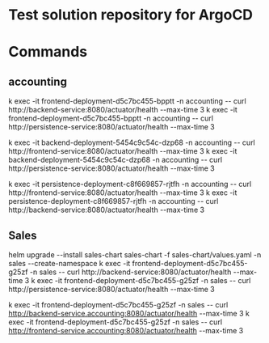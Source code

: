 # Test solution repository for ArgoCD

# Commands
## accounting
k exec -it frontend-deployment-d5c7bc455-bpptt -n accounting -- curl http://backend-service:8080/actuator/health --max-time 3
k exec -it frontend-deployment-d5c7bc455-bpptt -n accounting -- curl http://persistence-service:8080/actuator/health --max-time 3

k exec -it backend-deployment-5454c9c54c-dzp68 -n accounting -- curl http://frontend-service:8080/actuator/health --max-time 3
k exec -it backend-deployment-5454c9c54c-dzp68 -n accounting -- curl http://persistence-service:8080/actuator/health --max-time 3

k exec -it persistence-deployment-c8f669857-rjtfh -n accounting -- curl http://frontend-service:8080/actuator/health --max-time 3
k exec -it persistence-deployment-c8f669857-rjtfh -n accounting -- curl http://backend-service:8080/actuator/health --max-time 3

## Sales
helm upgrade --install sales-chart  sales-chart -f sales-chart/values.yaml -n sales --create-namespace
k exec -it frontend-deployment-d5c7bc455-g25zf -n sales -- curl http://backend-service:8080/actuator/health --max-time 3
k exec -it frontend-deployment-d5c7bc455-g25zf -n sales -- curl http://persistence-service:8080/actuator/health --max-time 3

k exec -it frontend-deployment-d5c7bc455-g25zf -n sales -- curl http://backend-service.accounting:8080/actuator/health --max-time 3
k exec -it frontend-deployment-d5c7bc455-g25zf -n sales -- curl http://frontend-service.accounting:8080/actuator/health --max-time 3



